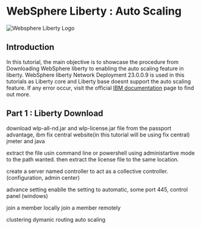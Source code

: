 # WebSphere Liberty : Auto Scaling

![Websphere Liberty Logo](websphere.jpeg)

## Introduction

In this tutorial, the main objective is to showcase the procedure from Downloading WebSphere liberty to enabling the auto scaling feature in liberty. WebSphere liberty Network Deployment 23.0.0.9 is used in this tutorials as Liberty core and Liberty base doesnt support the auto scaling feature. If any error occur, visit the official [IBM documentation](https://www.ibm.com/docs/en/was-liberty/nd) page to find out more.

## Part 1 : Liberty Download
download  wlp-all-nd.jar and wlp-license.jar file from the passport advantage, ibm fix central website(in this tutorial will be using fix central) jmeter and java

extract the file usin command line or powershell using administartive mode to the path wanted. then extract the license file to the same location.

create a server named controller to act as a collective controller.(configuration, admin center)

advance setting enablle the setting to automatic, some port 445, control panel (windows) 

join a member locally
join a member remotely

clustering 
dymanic routing
auto scaling 
